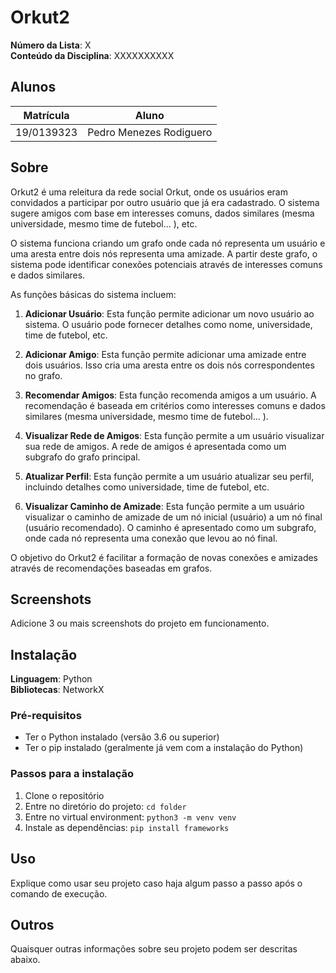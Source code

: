 # Orkut2

**Número da Lista**: X<br>
**Conteúdo da Disciplina**: XXXXXXXXXX<br>

## Alunos
|Matrícula | Aluno |
| -- | -- |
| 19/0139323  |  Pedro Menezes Rodiguero |

## Sobre

Orkut2 é uma releitura da rede social Orkut, onde os usuários eram convidados a participar por outro usuário que já era cadastrado. O sistema sugere amigos com base em interesses comuns, dados similares (mesma universidade, mesmo time de futebol... ), etc.

O sistema funciona criando um grafo onde cada nó representa um usuário e uma aresta entre dois nós representa uma amizade. A partir deste grafo, o sistema pode identificar conexões potenciais através de interesses comuns e dados similares.

As funções básicas do sistema incluem:

1. **Adicionar Usuário**: Esta função permite adicionar um novo usuário ao sistema. O usuário pode fornecer detalhes como nome, universidade, time de futebol, etc.

2. **Adicionar Amigo**: Esta função permite adicionar uma amizade entre dois usuários. Isso cria uma aresta entre os dois nós correspondentes no grafo.

3. **Recomendar Amigos**: Esta função recomenda amigos a um usuário. A recomendação é baseada em critérios como interesses comuns e dados similares (mesma universidade, mesmo time de futebol... ).

4. **Visualizar Rede de Amigos**: Esta função permite a um usuário visualizar sua rede de amigos. A rede de amigos é apresentada como um subgrafo do grafo principal.

5. **Atualizar Perfil**: Esta função permite a um usuário atualizar seu perfil, incluindo detalhes como universidade, time de futebol, etc.

6. **Visualizar Caminho de Amizade**: Esta função permite a um usuário visualizar o caminho de amizade de um nó inicial (usuário) a um nó final (usuário recomendado). O caminho é apresentado como um subgrafo, onde cada nó representa uma conexão que levou ao nó final.

O objetivo do Orkut2 é facilitar a formação de novas conexões e amizades através de recomendações baseadas em grafos.
## Screenshots
Adicione 3 ou mais screenshots do projeto em funcionamento.

## Instalação 
**Linguagem**: Python<br>
**Bibliotecas**: NetworkX<br>

### Pré-requisitos

- Ter o Python instalado (versão 3.6 ou superior)
- Ter o pip instalado (geralmente já vem com a instalação do Python)

### Passos para a instalação

1. Clone o repositório
2. Entre no diretório do projeto: `cd folder`<br>
3. Entre no virtual environment: `python3 -m venv venv`<br>
4. Instale as dependências: `pip install frameworks`<br>

## Uso 
Explique como usar seu projeto caso haja algum passo a passo após o comando de execução.

## Outros 
Quaisquer outras informações sobre seu projeto podem ser descritas abaixo.




